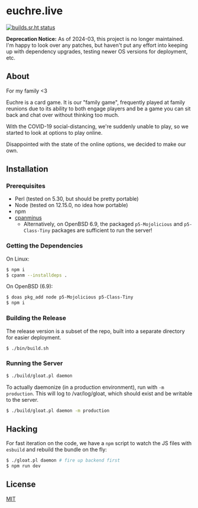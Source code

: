 euchre.live
===========

[![builds.sr.ht status](https://builds.sr.ht/~akarle/euchre-live/commits/.build.yml.svg)](https://builds.sr.ht/~akarle/euchre-live/commits/.build.yml?)

**Deprecation Notice:** As of 2024-03, this project is no longer maintained.
I'm happy to look over any patches, but haven't put any effort into keeping
up with dependency upgrades, testing newer OS versions for deployment, etc.

About
-----
For my family <3

Euchre is a card game. It is our "family game", frequently played at family
reunions due to its ability to both engage players and be a game you can sit
back and chat over without thinking too much.

With the COVID-19 social-distancing, we're suddenly unable to play, so we
started to look at options to play online.

Disappointed with the state of the online options, we decided to make our own.

Installation
------------

### Prerequisites

* Perl (tested on 5.30, but should be pretty portable)
* Node (tested on 12.15.0, no idea how portable)
* npm
* [cpanminus](https://metacpan.org/pod/App::cpanminus)
  - Alternatively, on OpenBSD 6.9, the packaged `p5-Mojolicious` and
    `p5-Class-Tiny` packages are sufficient to run the server!

### Getting the Dependencies

On Linux:

```sh
$ npm i
$ cpanm --installdeps .
```

On OpenBSD (6.9):

```sh
$ doas pkg_add node p5-Mojolicious p5-Class-Tiny
$ npm i
```

### Building the Release

The release version is a subset of the repo, built into a separate directory
for easier deployment.

```sh
$ ./bin/build.sh
```

### Running the Server

```sh
$ ./build/gloat.pl daemon
```

To actually daemonize (in a production environment), run with `-m production`.
This will log to /var/log/gloat, which should exist and be writable to the
server.

```sh
$ ./build/gloat.pl daemon -m production
```

Hacking
-------
For fast iteration on the code, we have a `npm` script to watch the JS files with
`esbuild` and rebuild the bundle on the fly:

```sh
$ ./gloat.pl daemon # fire up backend first
$ npm run dev
```

License
-------
[MIT](./LICENSE)
